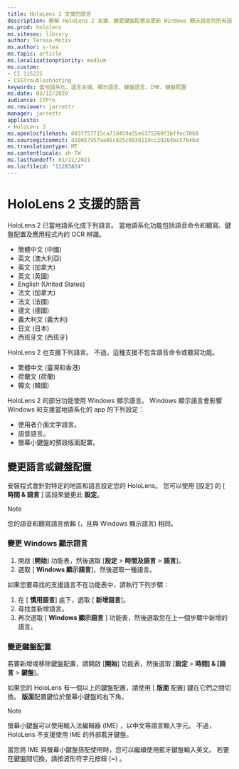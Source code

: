 ```yaml
---
title: HoloLens 2 支援的語言
description: 瞭解 HoloLens 2 支援、變更鍵盤配置及更新 Windows 顯示語言的所有語言。
ms.prod: hololens
ms.sitesec: library
author: Teresa-Motiv
ms.author: v-tea
ms.topic: article
ms.localizationpriority: medium
ms.custom:
- CI 115225
- CSSTroubleshooting
keywords: 當地語系化、語言支援、顯示語言、鍵盤語言、IME、鍵盤配置
ms.date: 03/12/2020
audience: ITPro
ms.reviewer: jarrettr
manager: jarrettr
appliesto:
- HoloLens 2
ms.openlocfilehash: 003f757715ca71d459a55e6375260f3bffec7860
ms.sourcegitcommit: d20057957aa05c025c9838119cc29264bc57b4bd
ms.translationtype: MT
ms.contentlocale: zh-TW
ms.lasthandoff: 01/21/2021
ms.locfileid: "11283824"
---
```

# HoloLens 2 支援的語言

HoloLens 2 已當地語系化成下列語言。 當地語系化功能包括語音命令和聽寫、鍵盤配置及應用程式內的 OCR 辨識。

- 簡體中文 (中國) 
- 英文 (澳大利亞)
- 英文 (加拿大)
- 英文 (英國)
- English (United States)
- 法文 (加拿大)
- 法文 (法國)
- 德文 (德國)
- 義大利文 (義大利)
- 日文 (日本)
- 西班牙文 (西班牙)

HoloLens 2 也支援下列語言。 不過，這種支援不包含語音命令或聽寫功能。

- 繁體中文 (臺灣和香港) 
- 荷蘭文 (荷蘭)
- 韓文 (韓國)

HoloLens 2 的部分功能使用 Windows 顯示語言。 Windows 顯示語言會影響 Windows 和支援當地語系化的 app 的下列設定：

- 使用者介面文字語言。
- 語音語言。
- 螢幕小鍵盤的預設版面配置。

## 變更語言或鍵盤配置

安裝程式會針對特定的地區和語言設定您的 HoloLens。 您可以使用 [設定] 的 [ **時間 & 語言** ] 區段來變更此 **設定**。

> [!NOTE]  
> 您的語音和聽寫語言依賴 (，且與 Windows 顯示語言) 相同。

### 變更 Windows 顯示語言

1. 開啟 [**開始**] 功能表，然後選取 [**設定**  >  **時間及語言**  >  **語言**]。
2. 選取 [ **Windows 顯示語言**]，然後選取一種語言。  

如果您要尋找的支援語言不在功能表中，請執行下列步驟：  

1. 在 [ **慣用語言**] 底下，選取 [ **新增語言**]。
2. 尋找並新增語言。
3. 再次選取 [ **Windows 顯示語言** ] 功能表，然後選取您在上一個步驟中新增的語言。

### 變更鍵盤配置

若要新增或移除鍵盤配置，請開啟 [**開始**] 功能表，然後選取 [**設定**  >  **時間] & [語言**  >  **鍵盤**]。

如果您的 HoloLens 有一個以上的鍵盤配置，請使用 [ **版面** 配置] 鍵在它們之間切換。 **版面**配置鍵位於螢幕小鍵盤的右下角。

> [!NOTE]  
> 螢幕小鍵盤可以使用輸入法編輯器 (IME) ，以中文等語言輸入字元。 不過，HoloLens 不支援使用 IME 的外部藍牙鍵盤。
>  
> 當您將 IME 與螢幕小鍵盤搭配使用時，您可以繼續使用藍牙鍵盤輸入英文。 若要在鍵盤間切換，請按波形符字元按鈕 (**~**) 。
